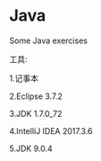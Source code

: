 # Java
Some Java exercises

工具:

1.记事本

2.Eclipse	3.7.2

3.JDK	1.7.0_72

4.IntelliJ IDEA 2017.3.6

5.JDK	9.0.4